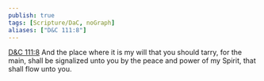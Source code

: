 ```yaml
---
publish: true
tags: [Scripture/DaC, noGraph]
aliases: ["D&C 111:8"]
---
```

[D&C 111:8](https://churchofjesuschrist.org/study/scriptures/dc-testament/dc/111?lang=eng&id=p8#p8) And the place where it is my will that you should tarry, for the main, shall be signalized unto you by the peace and power of my Spirit, that shall flow unto you.
